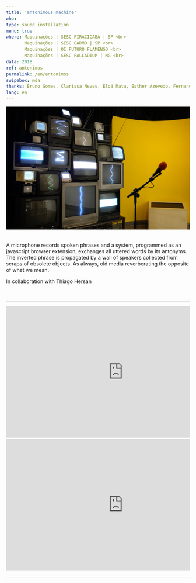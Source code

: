 ```yaml
---
title: 'antonimous machine'
who: 
type: sound installation
menu: true
where: Maquinações | SESC PIRACICABA | SP <br>
       Maquinações | SESC CARMO | SP <br>
       Maquinações | OI FUTURO FLAMENGO <br>
       Maquinações | SESC PALLADIUM | MG <br>
data: 2018
ref: antonimos
permalink: /en/antonimos
swipebox: mda
thanks: Bruno Gomes, Clarissa Neves, Eloá Mata, Esther Azevedo, Fernando Líbano, Gabriela Carvalho, Marcelo XY,  Marcos Lustosa, Mariana Zani, Marina Jovalangelo, Paulo Waisberg, Sara Moreno e Xande Perocco
lang: en
---
```


<img src="../assets/posts/antonimos.jpeg" class="img-border">
<br><br>

A microphone records spoken phrases and a system, programmed as an javascript browser extension, exchanges all uttered words by its antonyms. The inverted phrase is propagated by a wall of speakers collected from scraps of obsolete objects. As always, old media reverberating the opposite of what we mean.
<br>

In collaboration with Thiago Hersan

<br>

--- 

<div class="row">
  <div class="column">
        <div class="video-wrapper-side video-wrapper-16x9">
            <iframe src="https://player.vimeo.com/video/329192060?title=0&byline=0&portrait=0" width="640" height="360" frameborder="0" allow="autoplay; fullscreen" allowfullscreen></iframe>
        </div>
   </div>
    <div class="column">
        <div class="video-wrapper-side video-wrapper-16x9">
            <iframe src="https://player.vimeo.com/video/329221721?title=0&byline=0&portrait=0" width="640" height="360" frameborder="0" allow="autoplay; fullscreen" allowfullscreen></iframe>
        </div>
    </div>
</div>


--- 

<br>